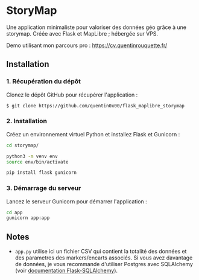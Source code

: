 # StoryMap

Une application minimaliste pour valoriser des données géo grâce à une storymap. Créée avec Flask et MapLibre ; hébergée sur VPS.

Demo utilisant mon parcours pro : https://cv.quentinrouquette.fr/

## Installation


### 1. Récupération du dépôt

Clonez le dépôt GitHub pour récupérer l'application :

```bash
$ git clone https://github.com/quentin0x00/flask_maplibre_storymap
```

### 2. Installation

Créez un environnement virtuel Python et installez Flask et Gunicorn :

```bash
cd storymap/

python3 -m venv env
source env/bin/activate

pip install flask gunicorn
```

### 3. Démarrage du serveur

Lancez le serveur Gunicorn pour démarrer l'application :

```bash
cd app
gunicorn app:app
```

## Notes

- `app.py` utilise ici un fichier CSV qui contient la totalité des données et des parametres des markers/encarts associés. Si vous avez davantage de données, je vous recommande d'utiliser Postgres avec SQLAlchemy (voir [documentation Flask-SQLAlchemy](https://flask-sqlalchemy.readthedocs.io/en/stable/quickstart/)).
